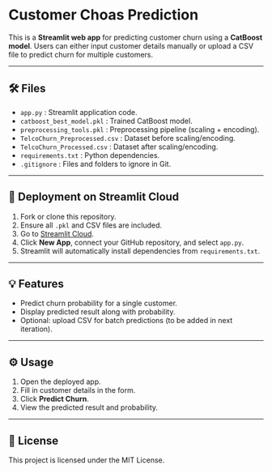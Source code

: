 # Customer Choas Prediction
This is a **Streamlit web app** for predicting customer churn using a **CatBoost model**. Users can either input customer details manually or upload a CSV file to predict churn for multiple customers.
 
---
 
## 🛠️ Files
 
- `app.py` : Streamlit application code.  
- `catboost_best_model.pkl` : Trained CatBoost model.  
- `preprocessing_tools.pkl` : Preprocessing pipeline (scaling + encoding).  
- `TelcoChurn_Preprocessed.csv` : Dataset before scaling/encoding.  
- `TelcoChurn_Processed.csv` : Dataset after scaling/encoding.  
- `requirements.txt` : Python dependencies.  
- `.gitignore` : Files and folders to ignore in Git.
 
---
 
## 🚀 Deployment on Streamlit Cloud
 
1. Fork or clone this repository.  
2. Ensure all `.pkl` and CSV files are included.  
3. Go to [Streamlit Cloud](https://streamlit.io/cloud).  
4. Click **New App**, connect your GitHub repository, and select `app.py`.  
5. Streamlit will automatically install dependencies from `requirements.txt`.  
 
---
 
## 💡 Features
 
- Predict churn probability for a single customer.  
- Display predicted result along with probability.  
- Optional: upload CSV for batch predictions (to be added in next iteration).  
 
---
 
## ⚙️ Usage
 
1. Open the deployed app.  
2. Fill in customer details in the form.  
3. Click **Predict Churn**.  
4. View the predicted result and probability.  
 
---
 
## 📄 License
 
This project is licensed under the MIT License.
 
